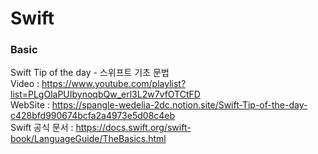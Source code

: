 # Swift

  ### Basic
   Swift Tip of the day - 스위프트 기초 문법      
   Video : https://www.youtube.com/playlist?list=PLgOlaPUIbynoqbQw_erl3L2w7vfOTCtFD      
   WebSite : https://spangle-wedelia-2dc.notion.site/Swift-Tip-of-the-day-c428bfd990674bcfa2a4973e5d08c4eb      
   Swift 공식 문서 : https://docs.swift.org/swift-book/LanguageGuide/TheBasics.html      
